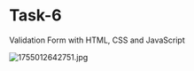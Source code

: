 # Task-6
Validation Form with HTML, CSS and JavaScript

![1755012642751.jpg](https://github.com/user-attachments/assets/6a292ac0-38f2-4710-a699-feec09e4cd8e)
